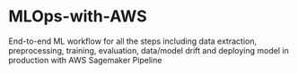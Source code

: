 # MLOps-with-AWS
End-to-end ML workflow for all the steps including data extraction, preprocessing, training, evaluation, data/model drift and deploying model in production with AWS Sagemaker Pipeline
